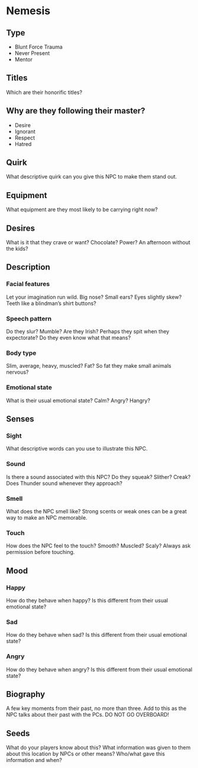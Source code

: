 # Nemesis

## Type

- Blunt Force Trauma
- Never Present
- Mentor

## Titles

Which are their honorific titles?

## Why are they following their master?

- Desire
- Ignorant
- Respect
- Hatred

## Quirk

What descriptive quirk can you give this NPC to make them stand out.

## Equipment

What equipment are they most likely to be carrying right now?

## Desires

What is it that they crave or want? Chocolate? Power? An afternoon without the kids?

## Description

### Facial features

Let your imagination run wild. Big nose? Small ears? Eyes slightly skew? Teeth like a blindman’s shirt buttons?

### Speech pattern

Do they slur? Mumble? Are they Irish? Perhaps they spit when they expectorate? Do they even know what that means?

### Body type

Slim, average, heavy, muscled? Fat? So fat they make small animals nervous? 

### Emotional state

What is their usual emotional state? Calm? Angry? Hangry? 

## Senses

### Sight

What descriptive words can you use to illustrate this NPC. 

### Sound

Is there a sound associated with this NPC? Do they squeak? Slither? Creak? Does Thunder sound whenever they approach?

### Smell

What does the NPC smell like? Strong scents or weak ones can be a great way to make an NPC memorable.

### Touch

How does the NPC feel to the touch? Smooth? Muscled? Scaly? Always ask permission before touching.

## Mood

### Happy

How do they behave when happy? Is this different from their usual emotional state?

### Sad

How do they behave when sad? Is this different from their usual emotional state?

### Angry

How do they behave when angry? Is this different from their usual emotional state?

## Biography

A few key moments from their past, no more than three. Add to this as the NPC talks about their past with the PCs. DO NOT GO OVERBOARD!

## Seeds

What do your players know about this? What information was given to them about this location by NPCs or other means? Who/what gave this information and when? 